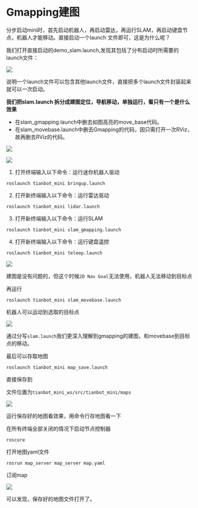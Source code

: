 # Gmapping建图

分步启动mini时，首先启动机器人，再启动雷达，再运行SLAM，再启动键盘节点，机器人才能移动。直接启动一个launch 文件即可，这是为什么呢？

我们打开直接启动的demo_slam.launch,发现其包括了分布启动时所需要的launch文件：

![](https://tianbot-pic.oss-cn-beijing.aliyuncs.com/tianbot-pic/Tianbot-Doc202310311508657.webp)

说明一个launch文件可以包含其他launch文件，直接把多个launch文件封装起来就可以一次启动。

**我们把slam.launch 拆分成建图定位，导航移动，单独运行，看只有一个是什么效果**

- 在slam_gmapping.launch中删去如图高亮的move_base代码。
- 在slam_movebase.launch中删去Gmapping的代码，因只需打开一次RViz，故再删去RViz的代码。

![](https://tianbot-pic.oss-cn-beijing.aliyuncs.com/tianbot-pic/Tianbot-Doc202310311509466.webp)

![](https://tianbot-pic.oss-cn-beijing.aliyuncs.com/tianbot-pic/Tianbot-Doc202310311510279.webp)

1. 打开终端输入以下命令：运行迷你机器人驱动
```shell
roslaunch tianbot_mini bringup.launch
```
2. 打开新终端输入以下命令：运行雷达驱动
```shell
roslaunch tianbot_mini lidar.launch
```
3. 打开新终端输入以下命令：运行SLAM
```shell
roslaunch tianbot_mini slam_gmapping.launch
```
4. 打开新终端输入以下命令：运行键盘遥控
```shell
roslaunch tianbot_mini teleop.launch
```
![](https://tianbot-pic.oss-cn-beijing.aliyuncs.com/tianbot-pic/Tianbot-Doc202310311509649.webp)

建图是没有问题的，但这个时候`2D Nav Goal`无法使用，机器人无法移动到目标点

再运行
```shell
roslaunch tianbot_mini slam_movebase.launch
```
机器人可以运动到选取的目标点

![](https://tianbot-pic.oss-cn-beijing.aliyuncs.com/tianbot-pic/Tianbot-Doc202310311511765.webp)

通过分写`slam.launch`我们更深入理解到gmapping的建图，和movebase到目标点的移动。

最后可以存取地图
```shell
roslaunch tianbot_mini map_save.launch
```
直接保存到

文件位置为`tianbot_mini_ws/src/tianbot_mini/maps`

![](https://tianbot-pic.oss-cn-beijing.aliyuncs.com/tianbot-pic/Tianbot-Doc202310311508948.webp)

运行保存好的地图看效果，用命令行存地图看一下

在所有终端全部关闭的情况下启动节点控制器
```shell
roscore
```
打开地图yaml文件
```shell
rosrun map_server map_server map.yaml
```
订阅map

![](https://tianbot-pic.oss-cn-beijing.aliyuncs.com/tianbot-pic/Tianbot-Doc202310311512699.webp)

可以发现，保存好的地图文件打开了。